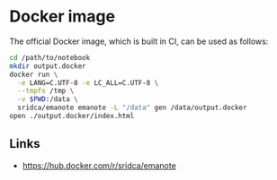 # Docker image

The official Docker image, which is built in CI, can be used as follows:

```sh
cd /path/to/notebook
mkdir output.docker
docker run \
  -e LANG=C.UTF-8 -e LC_ALL=C.UTF-8 \
  --tmpfs /tmp \
  -v $PWD:/data \
  sridca/emanote emanote -L "/data" gen /data/output.docker
open ./output.docker/index.html
```

## Links

- https://hub.docker.com/r/sridca/emanote
